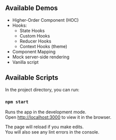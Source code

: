 ## Available Demos

* Higher-Order Component (HOC)
* Hooks:
  * State Hooks
  * Custom Hooks
  * Reducer Hooks
  * Context Hooks (theme)
* Component Mapping
* Mock server-side rendering
* Vanilla script

## Available Scripts

In the project directory, you can run:

### `npm start`

Runs the app in the development mode.<br>
Open [http://localhost:3000](http://localhost:3000) to view it in the browser.

The page will reload if you make edits.<br>
You will also see any lint errors in the console.
